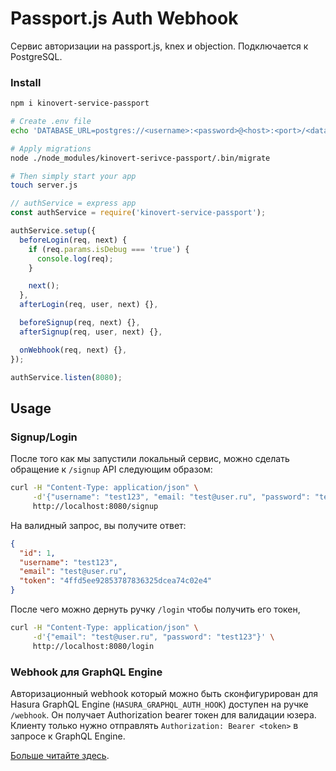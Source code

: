 # Passport.js Auth Webhook

Сервис авторизации на passport.js, knex и objection. Подключается к PostgreSQL.

### Install

```bash
npm i kinovert-service-passport

# Create .env file
echo 'DATABASE_URL=postgres://<username>:<password>@<host>:<port>/<database_name>' >> .env

# Apply migrations
node ./node_modules/kinovert-serivce-passport/.bin/migrate

# Then simply start your app
touch server.js
```

```javascript
// authService = express app
const authService = require('kinovert-service-passport');

authService.setup({
  beforeLogin(req, next) {
    if (req.params.isDebug === 'true') {
      console.log(req);
    }

    next();
  },
  afterLogin(req, user, next) {},

  beforeSignup(req, next) {},
  afterSignup(req, user, next) {},

  onWebhook(req, next) {},
});

authService.listen(8080);
```

## Usage

### Signup/Login

После того как мы запустили локальный сервис, можно сделать обращение к `/signup` API следующим образом:

```bash
curl -H "Content-Type: application/json" \
     -d'{"username": "test123", "email: "test@user.ru", "password": "test123", "confirmPassword": "test123"}' \
     http://localhost:8080/signup
```

На валидный запрос, вы получите ответ:

```json
{
  "id": 1,
  "username": "test123",
  "email": "test@user.ru",
  "token": "4ffd5ee92853787836325dcea74c02e4"
}
```

После чего можно дернуть ручку `/login` чтобы получить его токен,

```bash
curl -H "Content-Type: application/json" \
     -d'{"email": "test@user.ru", "password": "test123"}' \
     http://localhost:8080/login
```

### Webhook для GraphQL Engine

Авторизационный webhook который можно быть сконфигурирован для Hasura GraphQL Engine (`HASURA_GRAPHQL_AUTH_HOOK`) доступен на ручке `/webhook`. Он получает Authorization bearer токен для валидации юзера. Клиенту только нужно отправлять `Authorization: Bearer <token>` в запросе к GraphQL Engine.

[Больше читайте здесь](https://docs.hasura.io/1.0/graphql/manual/auth/authentication/webhook.html).
